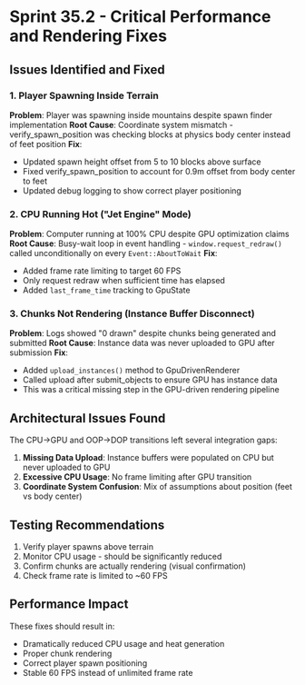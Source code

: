 # Sprint 35.2 - Critical Performance and Rendering Fixes

## Issues Identified and Fixed

### 1. Player Spawning Inside Terrain
**Problem**: Player was spawning inside mountains despite spawn finder implementation
**Root Cause**: Coordinate system mismatch - verify_spawn_position was checking blocks at physics body center instead of feet position
**Fix**: 
- Updated spawn height offset from 5 to 10 blocks above surface
- Fixed verify_spawn_position to account for 0.9m offset from body center to feet
- Updated debug logging to show correct player positioning

### 2. CPU Running Hot ("Jet Engine" Mode)
**Problem**: Computer running at 100% CPU despite GPU optimization claims
**Root Cause**: Busy-wait loop in event handling - `window.request_redraw()` called unconditionally on every `Event::AboutToWait`
**Fix**: 
- Added frame rate limiting to target 60 FPS
- Only request redraw when sufficient time has elapsed
- Added `last_frame_time` tracking to GpuState

### 3. Chunks Not Rendering (Instance Buffer Disconnect)
**Problem**: Logs showed "0 drawn" despite chunks being generated and submitted
**Root Cause**: Instance data was never uploaded to GPU after submission
**Fix**: 
- Added `upload_instances()` method to GpuDrivenRenderer
- Called upload after submit_objects to ensure GPU has instance data
- This was a critical missing step in the GPU-driven rendering pipeline

## Architectural Issues Found

The CPU->GPU and OOP->DOP transitions left several integration gaps:

1. **Missing Data Upload**: Instance buffers were populated on CPU but never uploaded to GPU
2. **Excessive CPU Usage**: No frame limiting after GPU transition
3. **Coordinate System Confusion**: Mix of assumptions about position (feet vs body center)

## Testing Recommendations

1. Verify player spawns above terrain
2. Monitor CPU usage - should be significantly reduced
3. Confirm chunks are actually rendering (visual confirmation)
4. Check frame rate is limited to ~60 FPS

## Performance Impact

These fixes should result in:
- Dramatically reduced CPU usage and heat generation
- Proper chunk rendering 
- Correct player spawn positioning
- Stable 60 FPS instead of unlimited frame rate